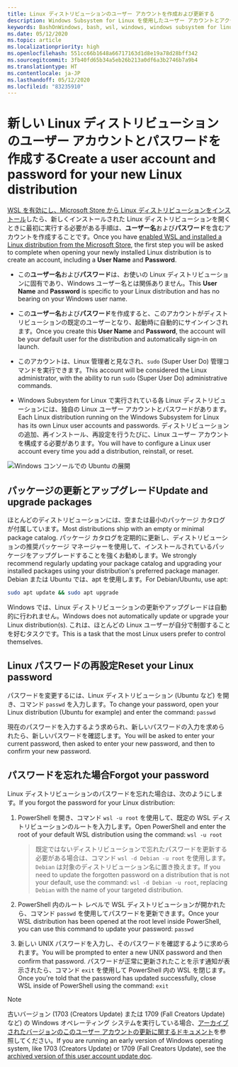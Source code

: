 ```yaml
---
title: Linux ディストリビューションのユーザー アカウントを作成および更新する
description: Windows Subsystem for Linux を使用したユーザー アカウントとアクセス許可の管理のリファレンス。
keywords: BashOnWindows, bash, wsl, windows, windows subsystem for linux, windowssubsystem, ubuntu, ユーザー アカウント
ms.date: 05/12/2020
ms.topic: article
ms.localizationpriority: high
ms.openlocfilehash: 551cc66b1648a66717163d1d8e19a78d28bff342
ms.sourcegitcommit: 3fb40fd65b34a5eb26b213a0df6a3b2746b7a9b4
ms.translationtype: HT
ms.contentlocale: ja-JP
ms.lasthandoff: 05/12/2020
ms.locfileid: "83235910"
---
```

# <a name="create-a-user-account-and-password-for-your-new-linux-distribution"></a><span data-ttu-id="eb8cb-104">新しい Linux ディストリビューションのユーザー アカウントとパスワードを作成する</span><span class="sxs-lookup"><span data-stu-id="eb8cb-104">Create a user account and password for your new Linux distribution</span></span>

<span data-ttu-id="eb8cb-105">[WSL を有効にし、Microsoft Store から Linux ディストリビューションをインストール](./install-win10.md)したら、新しくインストールされた Linux ディストリビューションを開くときに最初に実行する必要がある手順は、**ユーザー名**および**パスワード**を含むアカウントを作成することです。</span><span class="sxs-lookup"><span data-stu-id="eb8cb-105">Once you have [enabled WSL and installed a Linux distribution from the Microsoft Store](./install-win10.md), the first step you will be asked to complete when opening your newly installed Linux distribution is to create an account, including a **User Name** and **Password**.</span></span>

- <span data-ttu-id="eb8cb-106">この**ユーザー名**および**パスワード**は、お使いの Linux ディストリビューションに固有であり、Windows ユーザー名とは関係ありません。</span><span class="sxs-lookup"><span data-stu-id="eb8cb-106">This **User Name** and **Password** is specific to your Linux distribution and has no bearing on your Windows user name.</span></span>

- <span data-ttu-id="eb8cb-107">この**ユーザー名**および**パスワード**を作成すると、このアカウントがディストリビューションの既定のユーザーとなり、起動時に自動的にサインインされます。</span><span class="sxs-lookup"><span data-stu-id="eb8cb-107">Once you create this **User Name** and **Password**, the account will be your default user for the distribution and automatically sign-in on launch.</span></span>

- <span data-ttu-id="eb8cb-108">このアカウントは、Linux 管理者と見なされ、`sudo` (Super User Do) 管理コマンドを実行できます。</span><span class="sxs-lookup"><span data-stu-id="eb8cb-108">This account will be considered the Linux administrator, with the ability to run `sudo` (Super User Do) administrative commands.</span></span>

- <span data-ttu-id="eb8cb-109">Windows Subsystem for Linux で実行されている各 Linux ディストリビューションには、独自の Linux ユーザー アカウントとパスワードがあります。</span><span class="sxs-lookup"><span data-stu-id="eb8cb-109">Each Linux distribution running on the Windows Subsystem for Linux has its own Linux user accounts and passwords.</span></span>  <span data-ttu-id="eb8cb-110">ディストリビューションの追加、再インストール、再設定を行うたびに、Linux ユーザー アカウントを構成する必要があります。</span><span class="sxs-lookup"><span data-stu-id="eb8cb-110">You will have to configure a Linux user account every time you add a distribution, reinstall, or reset.</span></span>

![Windows コンソールでの Ubuntu の展開](media/UbuntuInstall.png)

## <a name="update-and-upgrade-packages"></a><span data-ttu-id="eb8cb-112">パッケージの更新とアップグレード</span><span class="sxs-lookup"><span data-stu-id="eb8cb-112">Update and upgrade packages</span></span>

<span data-ttu-id="eb8cb-113">ほとんどのディストリビューションには、空または最小のパッケージ カタログが付属しています。</span><span class="sxs-lookup"><span data-stu-id="eb8cb-113">Most distributions ship with an empty or minimal package catalog.</span></span> <span data-ttu-id="eb8cb-114">パッケージ カタログを定期的に更新し、ディストリビューションの推奨パッケージ マネージャーを使用して、インストールされているパッケージをアップグレードすることを強くお勧めします。</span><span class="sxs-lookup"><span data-stu-id="eb8cb-114">We strongly recommend regularly updating your package catalog and upgrading your installed packages using your distribution's preferred package manager.</span></span> <span data-ttu-id="eb8cb-115">Debian または Ubuntu では、apt を使用します。</span><span class="sxs-lookup"><span data-stu-id="eb8cb-115">For Debian/Ubuntu, use apt:</span></span>

```bash
sudo apt update && sudo apt upgrade
```

<span data-ttu-id="eb8cb-116">Windows では、Linux ディストリビューションの更新やアップグレードは自動的に行われません。</span><span class="sxs-lookup"><span data-stu-id="eb8cb-116">Windows does not automatically update or upgrade your Linux distribution(s).</span></span> <span data-ttu-id="eb8cb-117">これは、ほとんどの Linux ユーザーが自分で制御することを好むタスクです。</span><span class="sxs-lookup"><span data-stu-id="eb8cb-117">This is a task that the most Linux users prefer to control themselves.</span></span>

## <a name="reset-your-linux-password"></a><span data-ttu-id="eb8cb-118">Linux パスワードの再設定</span><span class="sxs-lookup"><span data-stu-id="eb8cb-118">Reset your Linux password</span></span>

<span data-ttu-id="eb8cb-119">パスワードを変更するには、Linux ディストリビューション (Ubuntu など) を開き、コマンド `passwd` を入力します。</span><span class="sxs-lookup"><span data-stu-id="eb8cb-119">To change your password, open your Linux distribution (Ubuntu for example) and enter the command: `passwd`</span></span>

<span data-ttu-id="eb8cb-120">現在のパスワードを入力するよう求められ、新しいパスワードの入力を求められたら、新しいパスワードを確認します。</span><span class="sxs-lookup"><span data-stu-id="eb8cb-120">You will be asked to enter your current password, then asked to enter your new password, and then to confirm your new password.</span></span>

## <a name="forgot-your-password"></a><span data-ttu-id="eb8cb-121">パスワードを忘れた場合</span><span class="sxs-lookup"><span data-stu-id="eb8cb-121">Forgot your password</span></span>

<span data-ttu-id="eb8cb-122">Linux ディストリビューションのパスワードを忘れた場合は、次のようにします。</span><span class="sxs-lookup"><span data-stu-id="eb8cb-122">If you forgot the password for your Linux distribution:</span></span>

1. <span data-ttu-id="eb8cb-123">PowerShell を開き、コマンド `wsl -u root` を使用して、既定の WSL ディストリビューションのルートを入力します。</span><span class="sxs-lookup"><span data-stu-id="eb8cb-123">Open PowerShell and enter the root of your default WSL distribution using the command: `wsl -u root`</span></span>

    > <span data-ttu-id="eb8cb-124">既定ではないディストリビューションで忘れたパスワードを更新する必要がある場合は、コマンド `wsl -d Debian -u root` を使用します。`Debian` は対象のディストリビューション名に置き換えます。</span><span class="sxs-lookup"><span data-stu-id="eb8cb-124">If you need to update the forgotten password on a distribution that is not your default, use the command: `wsl -d Debian -u root`, replacing `Debian` with the name of your targeted distribution.</span></span>

2. <span data-ttu-id="eb8cb-125">PowerShell 内のルート レベルで WSL ディストリビューションが開かれたら、コマンド `passwd` を使用してパスワードを更新できます。</span><span class="sxs-lookup"><span data-stu-id="eb8cb-125">Once your WSL distribution has been opened at the root level inside PowerShell, you can use this command to update your password: `passwd`</span></span>

3. <span data-ttu-id="eb8cb-126">新しい UNIX パスワードを入力し、そのパスワードを確認するように求められます。</span><span class="sxs-lookup"><span data-stu-id="eb8cb-126">You will be prompted to enter a new UNIX password and then confirm that password.</span></span> <span data-ttu-id="eb8cb-127">パスワードが正常に更新されたことを示す通知が表示されたら、コマンド `exit` を使用して PowerShell 内の WSL を閉じます。</span><span class="sxs-lookup"><span data-stu-id="eb8cb-127">Once you're told that the password has updated successfully, close WSL inside of PowerShell using the command: `exit`</span></span>

> [!NOTE]
> <span data-ttu-id="eb8cb-128">古いバージョン (1703 (Creators Update) または 1709 (Fall Creators Update) など) の Windows オペレーティング システムを実行している場合、[アーカイブされたバージョンのこのユーザー アカウントの更新に関するドキュメント](./user-support-archived.md)を参照してください。</span><span class="sxs-lookup"><span data-stu-id="eb8cb-128">If you are running an early version of Windows operating system, like 1703 (Creators Update) or 1709 (Fall Creators Update), see the [archived version of this user account update doc](./user-support-archived.md).</span></span>
